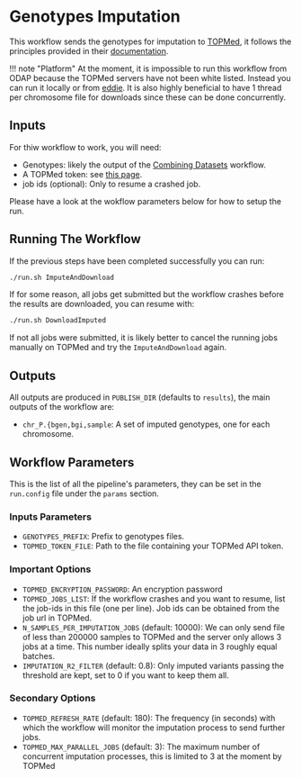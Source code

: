 # Genotypes Imputation

This workflow sends the genotypes for imputation to [TOPMed](https://imputation.biodatacatalyst.nhlbi.nih.gov/#!pages/home), it follows the principles provided in their [documentation](https://topmedimpute.readthedocs.io/en/latest/).

!!! note "Platform"
    At the moment, it is impossible to run this workflow from ODAP because the TOPMed servers have not been white listed. Instead you can run it locally or from [eddie](https://digitalresearchservices.ed.ac.uk/resources/eddie). It is also highly beneficial to have 1 thread per chromosome file for downloads since these can be done concurrently.

## Inputs

For thiw workflow to work, you will need:

- Genotypes: likely the output of the [Combining Datasets](@ref) workflow.
- A TOPMed token: see [this page](http://topmedimpute.readthedocs.io/en/latest/api/#authentication).
- job ids (optional): Only to resume a crashed job.

Please have a look at the wokflow parameters below for how to setup the run.

## Running The Workflow

If the previous steps have been completed successfully you can run:

```bash
./run.sh ImputeAndDownload
```

If for some reason, all jobs get submitted but the workflow crashes before the results are downloaded, you can resume with:

```bash
./run.sh DownloadImputed
```

If not all jobs were submitted, it is likely better to cancel the running jobs manually on TOPMed and try the `ImputeAndDownload` again.

## Outputs

All outputs are produced in `PUBLISH_DIR` (defaults to `results`), the main outputs of the workflow are:

- `chr_P.{bgen,bgi,sample`: A set of imputed genotypes, one for each chromosome.

## Workflow Parameters

This is the list of all the pipeline's parameters, they can be set in the `run.config` file under the `params` section.

### Inputs Parameters

- `GENOTYPES_PREFIX`: Prefix to genotypes files.
- `TOPMED_TOKEN_FILE`: Path to the file containing your TOPMed API token.

### Important Options

- `TOPMED_ENCRYPTION_PASSWORD`: An encryption password
- `TOPMED_JOBS_LIST`: If the workflow crashes and you want to resume, list the job-ids in this file (one per line). Job ids can be obtained from the job url in TOPMed.
- `N_SAMPLES_PER_IMPUTATION_JOBS` (default: 10000): We can only send file of less than 200000 samples to TOPMed and the server only allows 3 jobs at a time. This number ideally splits your data in 3 roughly equal batches.
- `IMPUTATION_R2_FILTER` (default: 0.8): Only imputed variants passing the threshold are kept, set to 0 if you want to keep them all.

### Secondary Options

- `TOPMED_REFRESH_RATE` (default: 180): The frequency (in seconds) with which the workflow will monitor the imputation process to send further jobs.
- `TOPMED_MAX_PARALLEL_JOBS` (default: 3): The maximum number of concurrent imputation processes, this is limited to 3 at the moment by TOPMed
